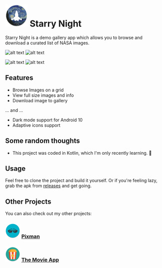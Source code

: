 # ![alt text](https://github.com/shahimclt/starrynight/blob/master/app/src/main/res/mipmap-hdpi/ic_launcher_round.png "Starry Night Logo") Starry Night

Starry Night is a demo gallery app which allows you to browse and download a curated list of NASA images.

<img src="https://user-images.githubusercontent.com/8318002/74280971-979cba80-4d43-11ea-9cf8-66aed54be45f.png" alt="alt text" width="400">  <img src="https://user-images.githubusercontent.com/8318002/74280966-966b8d80-4d43-11ea-8b7b-2a8202e8c7b9.png" alt="alt text" width="400">

<img src="https://user-images.githubusercontent.com/8318002/74280972-98355100-4d43-11ea-97dc-89d06057160b.png" alt="alt text" width="400">  <img src="https://user-images.githubusercontent.com/8318002/74280974-98cde780-4d43-11ea-8f92-fcb5e306a2fc.png" alt="alt text" width="400">

## Features

* Browse Images on a grid
* View full size images and info
* Download image to gallery

... and ...

* Dark mode support for Android 10
* Adaptive icons support

## Some random thoughts

- This project was coded in Kotlin, which I'm only recently learning. 🤞

## Usage

Feel free to clone the project and build it yourself. Or if you're feeling lazy, grab the apk from [releases](https://github.com/shahimclt/starrynight/releases) and get going.

## Other Projects

You can also check out my other projects:

### ![alt text](https://github.com/shahimclt/pixman/blob/master/app/src/main/res/mipmap-mdpi/ic_launcher_round.png "Pixman Logo") [Pixman](https://github.com/shahimclt/pixman)

### ![alt text](https://github.com/shahimclt/TheMovieApp/blob/master/app/src/main/res/mipmap-mdpi/ic_launcher_round.png "The movie App Logo") [The Movie App](https://github.com/shahimclt/TheMovieApp)
